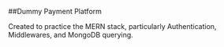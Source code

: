 ##Dummy Payment Platform

Created to practice the MERN stack, particularly Authentication, Middlewares, and MongoDB querying.